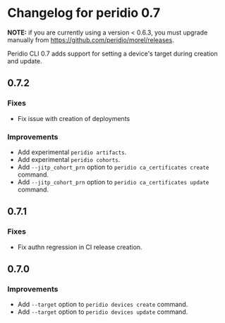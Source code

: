 # Changelog for peridio 0.7

**NOTE:** if you are currently using a version < 0.6.3, you must upgrade manually from
https://github.com/peridio/morel/releases.

Peridio CLI 0.7 adds support for setting a device's target during creation and update.

## 0.7.2

### Fixes

- Fix issue with creation of deployments

### Improvements

- Add experimental `peridio artifacts`.
- Add experimental `peridio cohorts`.
- Add `--jitp_cohort_prn` option to `peridio ca_certificates create` command.
- Add `--jitp_cohort_prn` option to `peridio ca_certificates update` command.


## 0.7.1

### Fixes

- Fix authn regression in CI release creation.

## 0.7.0

### Improvements

- Add `--target` option to `peridio devices create` command.
- Add `--target` option to `peridio devices update` command.
